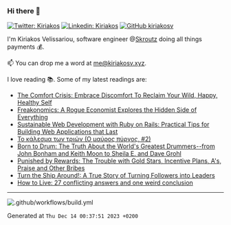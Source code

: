 ### Hi there 👋

[![Twitter: Kiriakos](https://img.shields.io/twitter/follow/k_velissariou?style=social)](https://twitter.com/k_velissariou)
[![Linkedin: Kiriakos](https://img.shields.io/badge/-kiriakos-blue?style=flat&logo=Linkedin&logoColor=white&link=https://www.linkedin.com/in/kiriakosv/)](https://www.linkedin.com/in/kiriakosv/)
[![GitHub kiriakosv](https://img.shields.io/github/followers/kiriakosv?label=follow&style=social)](https://github.com/kiriakosv)

I'm Kiriakos Velissariou, software engineer @[Skroutz](https://www.skroutz.gr) doing all things payments 💰.

📫 You can drop me a word at [me@kiriakosv.xyz](mailto:me@kiriakosv.xyz).

I love reading 📚. Some of my latest readings are:
* [The Comfort Crisis: Embrace Discomfort To Reclaim Your Wild, Happy, Healthy Self](https://www.goodreads.com/book/show/55120630-the-comfort-crisis)
* [Freakonomics: A Rogue Economist Explores the Hidden Side of Everything](https://www.goodreads.com/book/show/1202.Freakonomics)
* [Sustainable Web Development with Ruby on Rails: Practical Tips for Building Web Applications that Last](https://www.goodreads.com/book/show/56340995-sustainable-web-development-with-ruby-on-rails)
* [Το κάλεσμα των τριών (Ο μαύρος πύργος, #2)](https://www.goodreads.com/book/show/16136421)
* [Born to Drum: The Truth About the World's Greatest Drummers--from John Bonham and Keith Moon to Sheila E. and Dave Grohl](https://www.goodreads.com/book/show/25816953-born-to-drum)
* [Punished by Rewards: The Trouble with Gold Stars, Incentive Plans, A's, Praise and Other Bribes](https://www.goodreads.com/book/show/541132.Punished_by_Rewards)
* [Turn the Ship Around!: A True Story of Turning Followers into Leaders](https://www.goodreads.com/book/show/16158601-turn-the-ship-around)
* [How to Live: 27 conflicting answers and one weird conclusion](https://www.goodreads.com/book/show/60843571-how-to-live)

---

![.github/workflows/build.yml](https://github.com/kiriakosv/kiriakosv/workflows/.github/workflows/build.yml/badge.svg)

Generated at `Thu Dec 14 00:37:51 2023 +0200`
